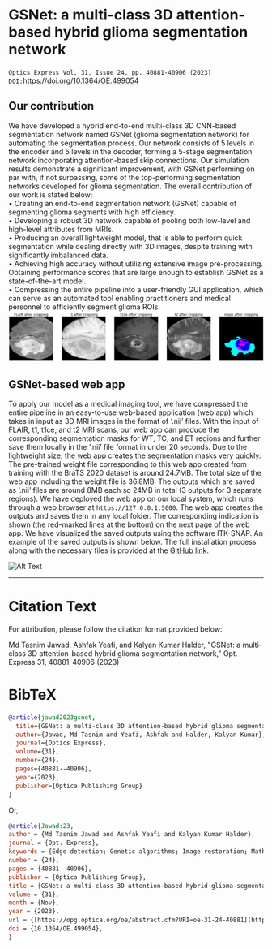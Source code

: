 # GSNet: a multi-class 3D attention-based hybrid glioma segmentation network
`Optics Express Vol. 31, Issue 24, pp. 40881-40906 (2023)`<br>
`DOI:`https://doi.org/10.1364/OE.499054

## Our contribution
We have developed a hybrid end-to-end multi-class 3D CNN-based segmentation network named
GSNet (glioma segmentation network) for automating the segmentation process. Our network
consists of 5 levels in the encoder and 5 levels in the decoder, forming a 5-stage segmentation
network incorporating attention-based skip connections. Our simulation results demonstrate
a significant improvement, with GSNet performing on par with, if not surpassing, some of
the top-performing segmentation networks developed for glioma segmentation. The overall
contribution of our work is stated below:<br>
• Creating an end-to-end segmentation network (GSNet) capable of segmenting glioma
segments with high efficiency.<br>
• Developing a robust 3D network capable of pooling both low-level and high-level attributes
from MRIs.<br>
• Producing an overall lightweight model, that is able to perform quick segmentation while
dealing directly with 3D images, despite training with significantly imbalanced data.<br>
• Achieving high accuracy without utilizing extensive image pre-processing. Obtaining
performance scores that are large enough to establish GSNet as a state-of-the-art model.<br>
• Compressing the entire pipeline into a user-friendly GUI application, which can serve
as an automated tool enabling practitioners and medical personnel to efficiently segment
glioma ROIs.
![Alt Text](extra/get2.jpg)
## GSNet-based web app
To apply our model as a medical imaging tool, we have compressed the entire pipeline in an easy-to-use web-based application (web app) which takes in input as 3D MRI images in the format of ‘.nii’ files. With the input of FLAIR, t1, t1ce, and t2 MRI scans, our web app can produce the corresponding segmentation masks for WT, TC, and ET regions and further save them locally in the ‘.nii’ file format in under 20 seconds. Due to the lightweight size, the web app creates the segmentation masks very quickly. The pre-trained weight file corresponding to this web app created from training with the BraTS 2020 dataset is around 24.7MB. The total size of the web app including the weight file is 36.8MB. The outputs which are saved as ‘.nii’ files are around 8MB each so 24MB in total (3 outputs for 3 separate regions). We have deployed the web app on our local system, which runs through a web browser at `https://127.0.0.1:5000`. The web app creates the outputs and saves them in any local folder. The corresponding indication is shown (the red-marked lines at the bottom) on the next page of the web app. We have visualized the saved outputs using the software ITK-SNAP. An example of the saved outputs is shown below. The full installation process along with the necessary files is provided at the [GitHub link](https://github.com/006jawad/GSNet_/tree/main/WebApp).

![Alt Text](extra/Visualizingthesavedsegmentationmasks.gif)
*****************************************************************************************************************************************
# Citation Text
For attribution, please follow the citation format provided below:<br>

Md Tasnim Jawad, Ashfak Yeafi, and Kalyan Kumar Halder, "GSNet: a multi-class 3D attention-based hybrid glioma segmentation network," Opt. Express 31, 40881-40906 (2023)

# BibTeX
```bibtex
@article{jawad2023gsnet,
  title={GSNet: a multi-class 3D attention-based hybrid glioma segmentation network},
  author={Jawad, Md Tasnim and Yeafi, Ashfak and Halder, Kalyan Kumar},
  journal={Optics Express},
  volume={31},
  number={24},
  pages={40881--40906},
  year={2023},
  publisher={Optica Publishing Group}
}
```

Or, 

```bibtex
@article{Jawad:23,
author = {Md Tasnim Jawad and Ashfak Yeafi and Kalyan Kumar Halder},
journal = {Opt. Express},
keywords = {Edge detection; Genetic algorithms; Image restoration; Mathematical methods; Segmentation; Spatial resolution},
number = {24},
pages = {40881--40906},
publisher = {Optica Publishing Group},
title = {GSNet: a multi-class 3D attention-based hybrid glioma segmentation network},
volume = {31},
month = {Nov},
year = {2023},
url = {[https://opg.optica.org/oe/abstract.cfm?URI=oe-31-24-40881](https://opg.optica.org/oe/fulltext.cfm?uri=oe-31-24-40881)https://opg.optica.org/oe/fulltext.cfm?uri=oe-31-24-40881},
doi = {10.1364/OE.499054},
}
```
